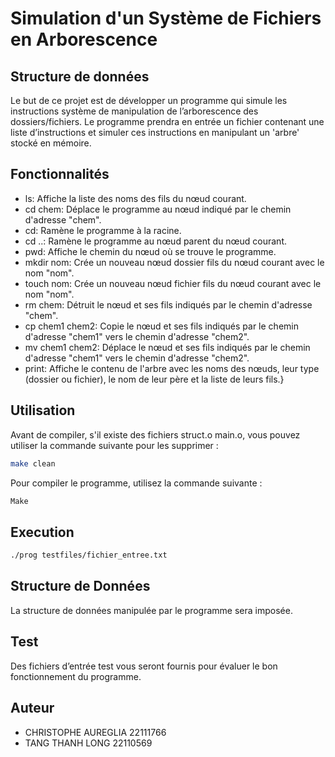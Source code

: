 # Simulation d'un Système de Fichiers en Arborescence

## Structure de données
Le but de ce projet est de développer un programme qui simule les instructions système de manipulation de l’arborescence des dossiers/fichiers. Le programme prendra en entrée un fichier contenant une liste d’instructions et simuler ces instructions en manipulant un 'arbre' stocké en mémoire.

## Fonctionnalités

- ls: Affiche la liste des noms des fils du nœud courant.
- cd chem: Déplace le programme au nœud indiqué par le chemin d'adresse "chem".
- cd: Ramène le programme à la racine.
- cd ..: Ramène le programme au nœud parent du nœud courant.
- pwd: Affiche le chemin du nœud où se trouve le programme.
- mkdir nom: Crée un nouveau nœud dossier fils du nœud courant avec le nom "nom".
- touch nom: Crée un nouveau nœud fichier fils du nœud courant avec le nom "nom".
- rm chem: Détruit le nœud et ses fils indiqués par le chemin d'adresse "chem".
- cp chem1 chem2: Copie le nœud et ses fils indiqués par le chemin d'adresse "chem1" vers le chemin d'adresse "chem2".
- mv chem1 chem2: Déplace le nœud et ses fils indiqués par le chemin d'adresse "chem1" vers le chemin d'adresse "chem2".
- print: Affiche le contenu de l'arbre avec les noms des nœuds, leur type (dossier ou fichier), le nom de leur père et la liste de leurs fils.}

## Utilisation
Avant de compiler, s'il existe des fichiers struct.o main.o, vous pouvez utiliser la commande suivante pour les supprimer :
```bash
make clean
```

Pour compiler le programme, utilisez la commande suivante :
```bash 
Make
```
## Execution
```bash 
./prog testfiles/fichier_entree.txt
```

## Structure de Données
La structure de données manipulée par le programme sera imposée.

## Test
Des fichiers d’entrée test vous seront fournis pour évaluer le bon fonctionnement du programme.

## Auteur
- CHRISTOPHE AUREGLIA 22111766
- TANG THANH LONG 22110569



